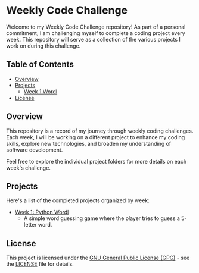 # Weekly Code Challenge

Welcome to my Weekly Code Challenge repository! As part of a personal commitment, I am challenging myself to complete a coding project every week. This repository will serve as a collection of the various projects I work on during this challenge.

## Table of Contents

- [Overview](#overview)
- [Projects](#projects)
    - [Week 1 Wordl](#week-1)
- [License](#license)


## Overview

This repository is a record of my journey through weekly coding challenges. Each week, I will be working on a different project to enhance my coding skills, explore new technologies, and broaden my understanding of software development.

Feel free to explore the individual project folders for more details on each week's challenge.

## Projects

Here's a list of the completed projects organized by week:

- [Week 1: Python Wordl](/week-1)
  - A simple word guessing game where the player tries to guess a 5-letter word.



## License

This project is licensed under the [GNU General Public License (GPG)](LICENSE) - see the [LICENSE](LICENSE) file for details.
